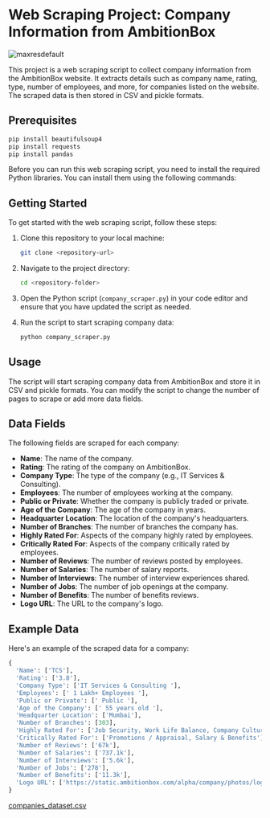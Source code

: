 

# Web Scraping Project: Company Information from AmbitionBox
![maxresdefault](https://github.com/Nileshshinde09/Web-Scraping-On-Top-Companies-Data/assets/90444068/9cea2e10-6d7a-42db-95c2-9acfea7557e9)

This project is a web scraping script to collect company information from the AmbitionBox website. It extracts details such as company name, rating, type, number of employees, and more, for companies listed on the website. The scraped data is then stored in CSV and pickle formats.

## Prerequisites
```bash
pip install beautifulsoup4
pip install requests
pip install pandas
```

Before you can run this web scraping script, you need to install the required Python libraries. You can install them using the following commands:
## Getting Started

To get started with the web scraping script, follow these steps:

1. Clone this repository to your local machine:

    ```bash
    git clone <repository-url>
    ```

2. Navigate to the project directory:

    ```bash
    cd <repository-folder>
    ```

3. Open the Python script (`company_scraper.py`) in your code editor and ensure that you have updated the script as needed.

4. Run the script to start scraping company data:

    ```bash
    python company_scraper.py
    ```

## Usage

The script will start scraping company data from AmbitionBox and store it in CSV and pickle formats. You can modify the script to change the number of pages to scrape or add more data fields.

## Data Fields

The following fields are scraped for each company:

- **Name**: The name of the company.
- **Rating**: The rating of the company on AmbitionBox.
- **Company Type**: The type of the company (e.g., IT Services & Consulting).
- **Employees**: The number of employees working at the company.
- **Public or Private**: Whether the company is publicly traded or private.
- **Age of the Company**: The age of the company in years.
- **Headquarter Location**: The location of the company's headquarters.
- **Number of Branches**: The number of branches the company has.
- **Highly Rated For**: Aspects of the company highly rated by employees.
- **Critically Rated For**: Aspects of the company critically rated by employees.
- **Number of Reviews**: The number of reviews posted by employees.
- **Number of Salaries**: The number of salary reports.
- **Number of Interviews**: The number of interview experiences shared.
- **Number of Jobs**: The number of job openings at the company.
- **Number of Benefits**: The number of benefits reviews.
- **Logo URL**: The URL to the company's logo.

## Example Data

Here's an example of the scraped data for a company:

```python
{
  'Name': ['TCS'],
  'Rating': ['3.8'],
  'Company Type': ['IT Services & Consulting '],
  'Employees': [' 1 Lakh+ Employees '],
  'Public or Private': [' Public '],
  'Age of the Company': [' 55 years old '],
  'Headquarter Location': ['Mumbai'],
  'Number of Branches': [303],
  'Highly Rated For': ['Job Security, Work Life Balance, Company Culture'],
  'Critically Rated For': ['Promotions / Appraisal, Salary & Benefits'],
  'Number of Reviews': ['67k'],
  'Number of Salaries': ['737.1k'],
  'Number of Interviews': ['5.6k'],
  'Number of Jobs': ['278'],
  'Number of Benefits': ['11.3k'],
  'Logo URL': ['https://static.ambitionbox.com/alpha/company/photos/logos/tcs.jpg']
}
```

[companies_dataset.csv](https://github.com/Nileshshinde09/Web-Scraping-On-Top-Companies-Data/files/13236283/companies_dataset.csv)
